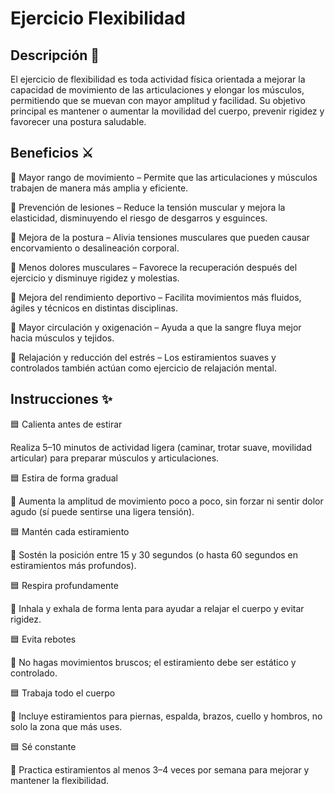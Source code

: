 # Ejercicio Flexibilidad

## Descripción 📖

El ejercicio de flexibilidad es toda actividad física orientada a mejorar la capacidad de movimiento de las articulaciones y elongar los músculos, permitiendo que se muevan con mayor amplitud y facilidad.
Su objetivo principal es mantener o aumentar la movilidad del cuerpo, prevenir rigidez y favorecer una postura saludable.

## Beneficios ⚔

🔷 Mayor rango de movimiento – Permite que las articulaciones y músculos trabajen de manera más amplia y eficiente.

🔷 Prevención de lesiones – Reduce la tensión muscular y mejora la elasticidad, disminuyendo el riesgo de desgarros y esguinces.

🔷 Mejora de la postura – Alivia tensiones musculares que pueden causar encorvamiento o desalineación corporal.

🔷 Menos dolores musculares – Favorece la recuperación después del ejercicio y disminuye rigidez y molestias.

🔷 Mejora del rendimiento deportivo – Facilita movimientos más fluidos, ágiles y técnicos en distintas disciplinas.

🔷 Mayor circulación y oxigenación – Ayuda a que la sangre fluya mejor hacia músculos y tejidos.

🔷 Relajación y reducción del estrés – Los estiramientos suaves y controlados también actúan como ejercicio de relajación mental.

## Instrucciones ✨

🟦 Calienta antes de estirar

Realiza 5–10 minutos de actividad ligera (caminar, trotar suave, movilidad articular) para preparar músculos y articulaciones.

🟦 Estira de forma gradual

💠	Aumenta la amplitud de movimiento poco a poco, sin forzar ni sentir dolor agudo (sí puede sentirse una ligera tensión).

🟦 Mantén cada estiramiento

💠 Sostén la posición entre 15 y 30 segundos (o hasta 60 segundos en estiramientos más profundos).

🟦 Respira profundamente

💠	Inhala y exhala de forma lenta para ayudar a relajar el cuerpo y evitar rigidez.

🟦 Evita rebotes

💠	No hagas movimientos bruscos; el estiramiento debe ser estático y controlado.

🟦 Trabaja todo el cuerpo

💠	Incluye estiramientos para piernas, espalda, brazos, cuello y hombros, no solo la zona que más uses.

🟦 Sé constante

💠	Practica estiramientos al menos 3–4 veces por semana para mejorar y mantener la flexibilidad.